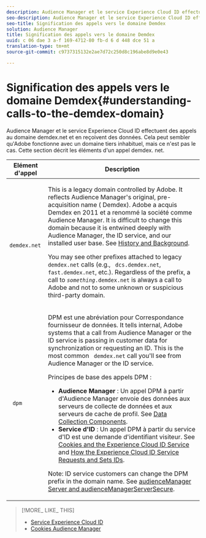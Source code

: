 ```yaml
---
description: Audience Manager et le service Experience Cloud ID effectuent des appels au domaine demdex.net et en reçoivent des données. Cela peut sembler qu'Adobe fonctionne avec un domaine tiers inhabituel, mais ce n'est pas le cas. Cette section décrit les éléments d'un appel demdex. net.
seo-description: Audience Manager et le service Experience Cloud ID effectuent des appels au domaine demdex.net et en reçoivent des données. Cela peut sembler qu'Adobe fonctionne avec un domaine tiers inhabituel, mais ce n'est pas le cas. Cette section décrit les éléments d'un appel demdex. net.
seo-title: Signification des appels vers le domaine Demdex
solution: Audience Manager
title: Signification des appels vers le domaine Demdex
uuid: c 06 dae 3 a-f 169-4712-80 fb-d 6 d 448 dce 51 a
translation-type: tm+mt
source-git-commit: c9737315132e2ae7d72c250d8c196abe8d9e0e43

---
```



# Signification des appels vers le domaine Demdex{#understanding-calls-to-the-demdex-domain}

Audience Manager et le service Experience Cloud ID effectuent des appels au domaine demdex.net et en reçoivent des données. Cela peut sembler qu&#39;Adobe fonctionne avec un domaine tiers inhabituel, mais ce n&#39;est pas le cas. Cette section décrit les éléments d&#39;un appel demdex. net.

<table id="table_B846CBEDDA4C4AD19416F7C27FC325C6"> 
 <thead> 
  <tr> 
   <th colname="col1" class="entry"> Elément d'appel </th> 
   <th colname="col2" class="entry"> Description </th> 
  </tr> 
 </thead>
 <tbody> 
  <tr> 
   <td colname="col1"> <p> <code> demdex.net</code> </p> </td> 
   <td colname="col2"> <p>This is a legacy domain controlled by <span class="keyword"> Adobe</span>. It reflects <span class="keyword"> Audience Manager</span>'s original, pre-acquisition name (<span class="keyword"> Demdex</span>). <span class="keyword"> Adobe</span> a acquis <span class="keyword"> Demdex</span> en 2011 et a renommé la société comme <span class="keyword"> Audience Manager</span>. It is difficult to change this domain because it is entwined deeply with <span class="keyword"> Audience Manager</span>, the <span class="wintitle"> ID service</span>, and our installed user base. See <a href="../overview/aam-overview.md#history-and-background"> History and Background</a>. </p> <p>You may see other prefixes attached to legacy <code> demdex.net</code> calls (e.g., <code> dcs.demdex.net</code>, <code> fast.demdex.net</code>, etc.). Regardless of the prefix, a call to <code><i>something</i>.demdex.net</code> is always a call to <span class="keyword"> Adobe</span> and not to some unknown or suspicious third-party domain. </p> </td> 
  </tr> 
  <tr> 
   <td colname="col1"> <p> <code> dpm</code> </p> </td> 
   <td colname="col2"> <p><span class="wintitle"> DPM</span> est une abréviation pour <span class="wintitle"> Correspondance fournisseur de données</span>. It tells internal, <span class="keyword"> Adobe</span> systems that a call from <span class="keyword"> Audience Manager</span> or the <span class="wintitle"> ID service</span> is passing in customer data for synchronization or requesting an ID. This is the most common <code> demdex.net</code> call you'll see from <span class="keyword"> Audience Manager</span> or the <span class="wintitle"> ID service</span>. </p> <p><span class="wintitle"> Principes de base</span> des appels DPM : </p> <p> 
     <ul id="ul_44023BB060774518BE414EE10820C141"> 
      <li id="li_0F94D1988A6944BA885FD40AB26FC49F"> <b><span class="keyword"> Audience Manager</span> </b>: Un <span class="wintitle"> appel DPM</span> à partir <span class="keyword"> d'Audience Manager</span> envoie des données aux serveurs de collecte <span class="wintitle"> de données</span> et <span class="wintitle"> aux serveurs de cache de profil</span>. See <a href="../reference/system-components/components-data-collection.md"> Data Collection Components</a>. </li> 
      <li id="li_5A7EA9EE16EE4D828F0A24AE2B969122"> <b><span class="wintitle"> Service d'ID</span> </b>: Un <span class="wintitle"> appel DPM</span> à partir du service <span class="wintitle"> d'ID</span> est une demande d'identifiant visiteur. See <a href="https://marketing.adobe.com/resources/help/en_US/mcvid/mcvid_cookies.html" format="https" scope="external"> Cookies and the Experience Cloud ID Service</a> and <a href="https://marketing.adobe.com/resources/help/en_US/mcvid/mcvid_id_request.html" format="https" scope="external"> How the Experience Cloud ID Service Requests and Sets IDs</a>. </li> 
     </ul> </p> <p> <p>Note:  <span class="wintitle"> ID service</span> customers can change the <span class="wintitle"> DPM</span> prefix in the domain name. See <a href="https://marketing.adobe.com/resources/help/en_US/mcvid/mcvid-subdomain-config.html" format="https" scope="external"> audienceManager Server and audienceManagerServerSecure</a>. </p> </p> </td> 
  </tr> 
 </tbody> 
</table>

>[!MORE_ LIKE_ THIS]
>
>* [Service Experience Cloud ID](https://marketing.adobe.com/resources/help/en_US/mcvid/)
>* [Cookies Audience Manager](https://marketing.adobe.com/resources/help/en_US/whitepapers/cookies/cookies_am.html)

